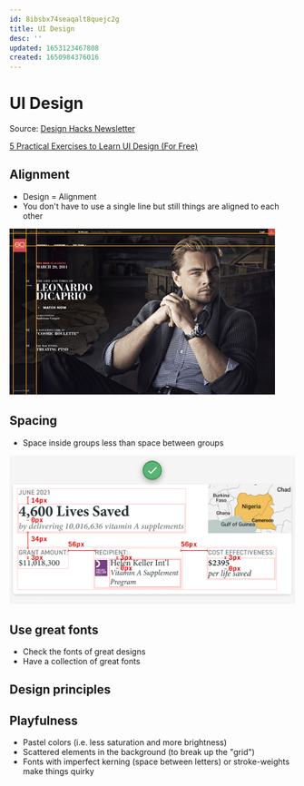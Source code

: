 ```yaml
---
id: 8ibsbx74seaqalt8quejc2g
title: UI Design
desc: ''
updated: 1653123467808
created: 1650984376016
---
```


# UI Design

Source: [Design Hacks Newsletter](https://learnui.design/newsletter.html)

[5 Practical Exercises to Learn UI Design (For Free)](https://learnui.design/blog/5-practical-exercises-learn-ui-design-free.html)

## Alignment

- Design = Alignment
- You don't have to use a single line but still things are aligned to each other

![Alignment example](assets/images/alignment-example.png)

## Spacing

- Space inside groups less than space between groups

![Spacing example](assets/images/spacing.png)


## Use great fonts
- Check the fonts of great designs
- Have a collection of great fonts

## Design principles

## Playfulness
- Pastel colors (i.e. less saturation and more brightness)
- Scattered elements in the background (to break up the "grid")
- Fonts with imperfect kerning (space between letters) or stroke-weights make things quirky

